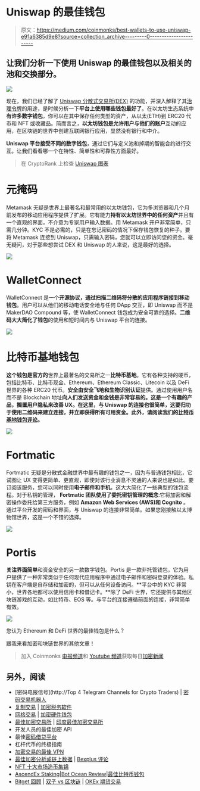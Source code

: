 # Uniswap 的最佳钱包

> 原文：<https://medium.com/coinmonks/best-wallets-to-use-uniswap-e91a6385d9e8?source=collection_archive---------0----------------------->

## 让我们分析一下使用 Uniswap 的最佳钱包以及相关的池和交换部分。

![](img/d692a579065c65c833ebd47d8d8d6a60.png)

现在，我们已经了解了 [Uniswap 分散式交易所(DEX)](/coinmonks/cex-vs-dex-how-does-uniswap-work-8ff2ef89e558) 的功能，并深入解释了其[治理令牌](/coinmonks/here-is-uni-the-uniswap-dex-token-bf5908cb7c71)的用途，是时候分析一下**平台上使用哪些钱包最好了**。在以太坊生态系统中**有许多数字钱包**，你可以在其中保存任何类型的资产，从以太(ETH)到 ERC20 代币和 NFT 或收藏品。简而言之，**以太坊钱包是允许用户与他们的账户**互动的应用，在区块链的世界中创建互联网银行应用，显然没有银行和中介。

**Uniswap 平台接受不同的数字钱包**，通过它们与定义池和掉期的智能合约进行交互。让我们看看哪一个在特性、简单性和可靠性方面最好。

> 在 CryptoRank 上检查 [Uniswap 图表](https://cryptorank.io/exchanges/uniswap)

# **元掩码**

Metamask 无疑是世界上最著名和最常用的以太坊钱包，它为多浏览器和几个月前发布的移动应用程序提供了扩展。它有能力**持有以太坊世界中的任何资产**并且有一个直观的界面，不介意为专家用户输入数据。用 Metamask 开户非常简单，只需几分钟。KYC 不是必需的，只是在忘记密码的情况下保存钱包恢复的种子。要将 Metamask 连接到 Uniswap，只需输入密码，您就可以立即访问您的资金。毫无疑问，对于那些想尝试 DEX 和 Uniswap 的人来说，这是最好的选择。

![](img/12842fb0ba49d384a0baa8b871d73e1b.png)

# WalletConnect

WalletConnect 是一个**开源协议，通过扫描二维码将分散的应用程序链接到移动钱包**。用户可以从他们的移动电话安全地与任何 DApp 交互，即 Uniswap 而不是 MakerDAO Compound 等，使 WalletConnect 钱包成为安全可靠的选择。**二维码大大简化了钱包**的使用和短时间内与 Uniswap 平台的连接。

![](img/a715c12890722e1c02079b9afa8a9fa7.png)

# 比特币基地钱包

**这个钱包是官方的**世界上最著名的交易所之一**比特币基地**。它有各种支持的硬币，包括比特币、比特币现金、Ethereum、Ethereum Classic、Litecoin 以及 DeFi 世界的各种 ERC20 代币。**安全由安全飞地和生物识别认证**提供。通过使用用户名而不是 Blockchain 地址**向人们发送资金和金钱是非常容易的。这是一个有趣的产品，搁置用户隐私来改善 UX。在这里，与 Uniswap 的连接也很简单，这要归功于使用二维码来建立连接，并立即获得所有可用资金。此外，请阅读我们的[比特币基地钱包评论](https://blog.coincodecap.com/coinbase-wallet-review-the-best-bitcoin-wallet)。**

![](img/e821cf04324a3cf84db54c8e6483860b.png)

# Fortmatic

Fortmatic 无疑是分散式金融世界中最有趣的钱包之一，因为与普通钱包相比，它试图让 UX 变得更简单、更直观，即使对该行业消息不灵通的人来说也是如此。要订阅该服务，您可以同时使用**电子邮件和手机**，这大大简化了一些典型的钱包流程。对于私钥的管理， **Fortmatic 团队使用了委托密钥管理的概念**:它将加密和解密操作委托给第三方服务，例如 **Amazon Web Services (AWS)和 Cognito** 。通过平台开发的密码和界面，与 Uniswap 的连接非常简单。如果您刚接触以太博物馆世界，这是一个不错的选择。

![](img/e17e9b704a0fb3b3202902b7ec5227a2.png)

# Portis

**关注界面简单**和资金安全的另一款数字钱包。Portis 是一款非托管钱包，它为用户提供了一种非常类似于任何现代应用程序中通过电子邮件和密码登录的体验。私钥在客户端是自存储和加密的，但可以从任何设备访问。**平台中的 KYC 非常小，世界各地都可以使用信用卡和借记卡。**除了 DeFi 世界，它还提供与其他区块链游戏的互动，如比特币、EOS 等。与平台的连接遵循前面的连接，非常简单有效。

![](img/74aa619cd096ac51dd58ad29a11d271f.png)

您认为 Ethereum 和 DeFi 世界的最佳钱包是什么？

跟我来看加密和块链世界的其他文章！

> 加入 Coinmonks [电报频道](https://t.me/coincodecap)和 [Youtube 频道](https://www.youtube.com/c/coinmonks/videos)获取每日[加密新闻](http://coincodecap.com/)

## 另外，阅读

*   [密码电报信号](http://Top 4 Telegram Channels for Crypto Traders) | [密码交易机器人](/coinmonks/crypto-trading-bot-c2ffce8acb2a)
*   [复制交易](/coinmonks/top-10-crypto-copy-trading-platforms-for-beginners-d0c37c7d698c) | [加密税务软件](/coinmonks/crypto-tax-software-ed4b4810e338)
*   [网格交易](https://coincodecap.com/grid-trading) | [加密硬件钱包](/coinmonks/the-best-cryptocurrency-hardware-wallets-of-2020-e28b1c124069)
*   [最佳加密交易所](/coinmonks/crypto-exchange-dd2f9d6f3769) | [印度最佳加密交易所](/coinmonks/bitcoin-exchange-in-india-7f1fe79715c9)
*   开发人员的最佳加密 API
*   最佳[密码借贷平台](/coinmonks/top-5-crypto-lending-platforms-in-2020-that-you-need-to-know-a1b675cec3fa)
*   杠杆代币的终极指南
*   [加密交易的最佳 VPN](https://coincodecap.com/best-vpns-for-crypto-trading)
*   [最佳加密分析或链上数据](https://coincodecap.com/blockchain-analytics) | [Bexplus 评论](https://coincodecap.com/bexplus-review)
*   [NFT 十大市场造币集锦](https://coincodecap.com/nft-marketplaces)
*   [AscendEx Staking](https://coincodecap.com/ascendex-staking)|[Bot Ocean Review](https://coincodecap.com/bot-ocean-review)|[最佳比特币钱包](https://coincodecap.com/bitcoin-wallets-india)
*   [Bitget 回顾](https://coincodecap.com/bitget-review) | [双子 vs 区块链](https://coincodecap.com/gemini-vs-blockfi) | [OKEx 期货交易](https://coincodecap.com/okex-futures-trading)